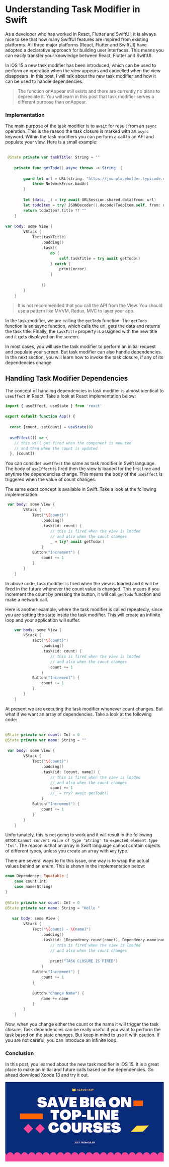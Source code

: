 
# Understanding Task Modifier in Swift 

As a developer who has worked in React, Flutter and SwiftUI, it is always nice to see that how many SwiftUI features are inspired from existing platforms. All three major platforms (React, Flutter and SwiftUI) have adopted a declarative approach for building user interfaces. This means you can easily transfer your knowledge between React, Flutter and SwiftUI. 

In iOS 15 a new task modifier has been introduced, which can be used to perform an operation when the view appears and cancelled when the view disappears. In this post, I will talk about the new task modifier and how it can be used to handle dependencies. 

> The function onAppear still exists and there are currently no plans to depreciate it. You will learn in this post that task modifier serves a different purpose than onAppear.  

### Implementation

The main purpose of the task modifier is to `await` for result from an `async` operation. This is the reason the task closure is marked with an `async` keyword. Within the task modifiers you can perform a call to an API and populate your view. Here is a small example: 

``` swift

 @State private var taskTitle: String = ""
    
    private func getTodo() async throws -> String  {
        
        guard let url = URL(string: "https://jsonplaceholder.typicode.com/todos/1") else {
            throw NetworkError.badUrl
        }
        
        let (data, _) = try await URLSession.shared.data(from: url)
        let todoItem = try? JSONDecoder().decode(TodoItem.self, from: data)
        return todoItem?.title ?? ""
    }

var body: some View {
        VStack {
            Text(taskTitle)
                .padding()
                .task({
                    do {
                        self.taskTitle = try await getTodo()
                    } catch {
                        print(error)
                    }
                         
                })
        }
    }
```

> It is not recommended that you call the API from the View. You should use a pattern like MVVM, Redux, MVC to layer your app. 

In the task modifier, we are calling the `getTodo` function. The `getTodo` function is an async function, which calls the url, gets the data and returns the task title. Finally, the `taskTitle` property is assigned with the new title and it gets displayed on the screen.

In most cases, you will use the task modifier to perform an initial request and populate your screen. But task modifier can also handle dependencies. In the next section, you will learn how to invoke the task closure, if any of its dependencies change.

## Handling Task Modifier Dependencies 

The concept of handling dependencies in task modifier is almost identical to `useEffect` in React. Take a look at React implementation below: 

``` js
import { useEffect, useState } from 'react'

export default function App() {

  const [count, setCount] = useState(0)

  useEffect(() => {
    // this will get fired when the component is mounted 
    // and then when the count is updated 
  }, [count])
```

You can consider `useEffect` the same as task modifier in Swift language. The body of `useEffect` is fired then the view is loaded for the first time and anytime the dependencies change. This means the body of the `useEffect` is triggered when the value of count changes. 

The same exact concept is available in Swift. Take a look at the following implementation: 

``` swift 
 var body: some View {
        VStack {
            Text("\(count)")
                .padding()
                .task(id: count) {
                    // this is fired when the view is loaded
                    // and also when the count changes
                    _ = try? await getTodo()
                }
            Button("Increment") {
                count += 1
            }
        }
    }
```

In above code, task modifier is fired when the view is loaded and it will be fired in the future whenever the count value is changed. This means if you increment the count by pressing the button, it will call `getTodo` function and make a network call.  

Here is another example, where the task modifier is called repeatedly, since you are setting the state inside the task modifier. This will create an infinite loop and your application will suffer. 

``` swift
    var body: some View {
        VStack {
            Text("\(count)")
                .padding()
                .task(id: count) {
                    // this is fired when the view is loaded
                    // and also when the count changes
                    count += 1
                }
            Button("Increment") {
                count += 1
            }
        }
    }
```

At present we are executing the task modifier whenever count changes. But what if we want an array of dependencies. Take a look at the following code: 

``` swift 

@State private var count: Int = 0
@State private var name: String = ""

 var body: some View {
        VStack {
            Text("\(count)")
                .padding()
                .task(id: [count, name]) {
                    // this is fired when the view is loaded
                    // and also when the count changes
                    count += 1
                    //_ = try? await getTodo()
                }
            Button("Increment") {
                count += 1
            }
        }
    }
```

Unfortunately, this is not going to work and it will result in the following error: 
`Cannot convert value of type 'String' to expected element type 'Int'`. The reason is that an array in Swift language cannot contain  objects of different types, unless you create an array with `Any` type. 

There are several ways to fix this issue, one way is to wrap the actual values behind an enum. This is shown in the implementation below: 

``` swift 
enum Dependency: Equatable {
    case count(Int)
    case name(String)
}

@State private var count: Int = 0
@State private var name: String = "Hello "

   var body: some View {
        VStack {
            Text("\(count) - \(name)")
                .padding()
                .task(id: [Dependency.count(count), Dependency.name(name)]) {
                    // this is fired when the view is loaded
                    // and also when the count changes
                    
                    print("TASK CLOSURE IS FIRED")
                }
            Button("Increment") {
                count += 1
            }
            
            Button("Change Name") {
                name += name
            }
        }
    }

```

Now, when you change either the count or the name it will trigger the task closure. Task dependencies can be really useful if you want to perform the task based on the state changes. But keep in mind to use it with caution. If you are not careful, you can introduce an infinite loop.  

### Conclusion

In this post, you learned about the new task modifier in iOS 15. It is a great place to make an initial and future calls based on the dependencies. Go ahead download Xcode 13 and try it out. 

<center>
<a href = "http://www.azamsharp.com/courses">
<img src="https://raw.githubusercontent.com/azamsharp/azamsharp.github.io/master/_posts/images/banner.png"> 
</a>
</center>
